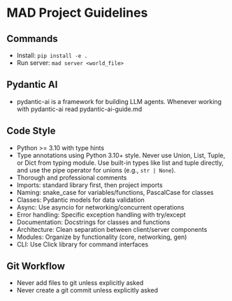# MAD Project Guidelines

## Commands
- Install: `pip install -e .`
- Run server: `mad server <world_file>`

## Pydantic AI
- pydantic-ai is a framework for building LLM agents. Whenever working with pydantic-ai read pydantic-ai-guide.md

## Code Style
- Python >= 3.10 with type hints
- Type annotations using Python 3.10+ style. Never use Union, List, Tuple, or Dict from typing module. Use built-in types like list and tuple directly, and use the pipe operator for unions (e.g., `str | None`).
- Thorough and professional comments
- Imports: standard library first, then project imports
- Naming: snake_case for variables/functions, PascalCase for classes
- Classes: Pydantic models for data validation
- Async: Use asyncio for networking/concurrent operations
- Error handling: Specific exception handling with try/except
- Documentation: Docstrings for classes and functions
- Architecture: Clean separation between client/server components
- Modules: Organize by functionality (core, networking, gen)
- CLI: Use Click library for command interfaces

## Git Workflow
- Never add files to git unless explicitly asked
- Never create a git commit unless explicitly asked
